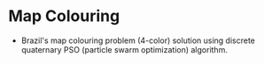 # Map Colouring

- Brazil's map colouring problem (4-color) solution using discrete quaternary PSO (particle swarm optimization) algorithm.
